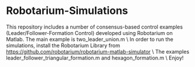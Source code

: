 # Robotarium-Simulations
This repository includes a number of consensus-based control examples (Leader/Follower-Formation Control) developed using Robotarium on Matlab.
The main example is two_leader_union.m \\
In order to run the simulations, install the Robotarium Library from https://github.com/robotarium/robotarium-matlab-simulator \\
The examples leader_follower_triangular_formation.m and hexagon_formation.m \\
Enjoy!
